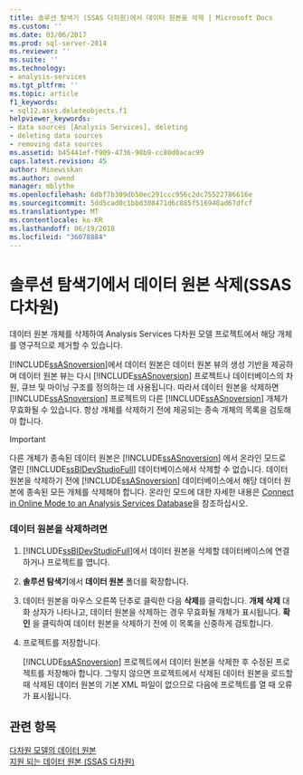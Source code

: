 ```yaml
---
title: 솔루션 탐색기 (SSAS 다차원)에서 데이터 원본을 삭제 | Microsoft Docs
ms.custom: ''
ms.date: 03/06/2017
ms.prod: sql-server-2014
ms.reviewer: ''
ms.suite: ''
ms.technology:
- analysis-services
ms.tgt_pltfrm: ''
ms.topic: article
f1_keywords:
- sql12.asvs.deleteobjects.f1
helpviewer_keywords:
- data sources [Analysis Services], deleting
- deleting data sources
- removing data sources
ms.assetid: b45441ef-f909-4736-98b9-cc80d0acac99
caps.latest.revision: 45
author: Minewiskan
ms.author: owend
manager: mblythe
ms.openlocfilehash: 6dbf7b309db50ec291ccc956c2dc75522786616e
ms.sourcegitcommit: 5dd5cad0c1bbd308471d6c885f516948ad67dfcf
ms.translationtype: MT
ms.contentlocale: ko-KR
ms.lasthandoff: 06/19/2018
ms.locfileid: "36078884"
---
```

# <a name="delete-a-data-source-in-solution-explorer-ssas-multidimensional"></a>솔루션 탐색기에서 데이터 원본 삭제(SSAS 다차원)
  데이터 원본 개체를 삭제하여 Analysis Services 다차원 모델 프로젝트에서 해당 개체를 영구적으로 제거할 수 있습니다.  
  
 [!INCLUDE[ssASnoversion](../../includes/ssasnoversion-md.md)]에서 데이터 원본은 데이터 원본 뷰의 생성 기반을 제공하며 데이터 원본 뷰는 다시 [!INCLUDE[ssASnoversion](../../includes/ssasnoversion-md.md)] 프로젝트나 데이터베이스의 차원, 큐브 및 마이닝 구조를 정의하는 데 사용됩니다. 따라서 데이터 원본을 삭제하면 [!INCLUDE[ssASnoversion](../../includes/ssasnoversion-md.md)] 프로젝트의 다른 [!INCLUDE[ssASnoversion](../../includes/ssasnoversion-md.md)] 개체가 무효화될 수 있습니다. 항상 개체를 삭제하기 전에 제공되는 종속 개체의 목록을 검토해야 합니다.  
  
> [!IMPORTANT]  
>  다른 개체가 종속된 데이터 원본은 [!INCLUDE[ssASnoversion](../../includes/ssasnoversion-md.md)] 에서 온라인 모드로 열린 [!INCLUDE[ssBIDevStudioFull](../../includes/ssbidevstudiofull-md.md)] 데이터베이스에서 삭제할 수 없습니다. 데이터 원본을 삭제하기 전에 [!INCLUDE[ssASnoversion](../../includes/ssasnoversion-md.md)] 데이터베이스에서 해당 데이터 원본에 종속된 모든 개체를 삭제해야 합니다. 온라인 모드에 대한 자세한 내용은 [Connect in Online Mode to an Analysis Services Database](connect-in-online-mode-to-an-analysis-services-database.md)을 참조하십시오.  
  
### <a name="to-delete-a-data-source"></a>데이터 원본을 삭제하려면  
  
1.  [!INCLUDE[ssBIDevStudioFull](../../includes/ssbidevstudiofull-md.md)]에서 데이터 원본을 삭제할 데이터베이스에 연결하거나 프로젝트를 엽니다.  
  
2.  **솔루션 탐색기**에서 **데이터 원본** 폴더를 확장합니다.  
  
3.  데이터 원본을 마우스 오른쪽 단추로 클릭한 다음 **삭제**를 클릭합니다. **개체 삭제**  대화 상자가 나타나고, 데이터 원본을 삭제하는 경우 무효화될 개체가 표시됩니다. **확인** 을 클릭하여 데이터 원본을 삭제하기 전에 이 목록을 신중하게 검토합니다.  
  
4.  프로젝트를 저장합니다.  
  
     [!INCLUDE[ssASnoversion](../../includes/ssasnoversion-md.md)] 프로젝트에서 데이터 원본을 삭제한 후 수정된 프로젝트를 저장해야 합니다. 그렇지 않으면 프로젝트에서 삭제된 데이터 원본을 로드할 때 삭제된 데이터 원본의 기본 XML 파일이 없으므로 다음에 프로젝트를 열 때 오류가 표시됩니다.  
  
## <a name="see-also"></a>관련 항목  
 [다차원 모델의 데이터 원본](data-sources-in-multidimensional-models.md)   
 [지원 되는 데이터 원본 &#40;SSAS 다차원&#41;](supported-data-sources-ssas-multidimensional.md)  
  
  